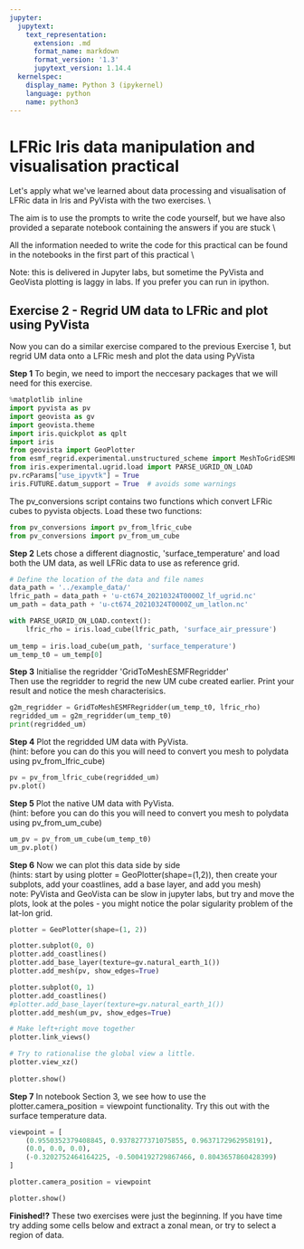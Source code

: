 ```yaml
---
jupyter:
  jupytext:
    text_representation:
      extension: .md
      format_name: markdown
      format_version: '1.3'
      jupytext_version: 1.14.4
  kernelspec:
    display_name: Python 3 (ipykernel)
    language: python
    name: python3
---
```


<!-- #region tags=[] -->
# LFRic Iris data manipulation and visualisation practical

Let's apply what we've learned about data processing and visualisation of LFRic data in Iris and PyVista with the two exercises. \

The aim is to use the prompts to write the code yourself, but we have also provided a separate notebook containing the answers if you are stuck \

All the information needed to write the code for this practical can be found in the notebooks in the first part of this practical \

Note: this is delivered in Jupyter labs, but sometime the PyVista and GeoVista plotting is laggy in labs. If you prefer you can run in ipython.


<!-- #endregion -->

## Exercise 2 - Regrid UM data to LFRic and plot using PyVista


Now you can do a similar exercise compared to the previous Exercise 1, but regrid UM data onto a LFRic mesh and plot the data using PyVista


**Step 1** To begin, we need to import the neccesary packages that we will need for this exercise.

```python
%matplotlib inline
import pyvista as pv
import geovista as gv
import geovista.theme
import iris.quickplot as qplt
import iris
from geovista import GeoPlotter
from esmf_regrid.experimental.unstructured_scheme import MeshToGridESMFRegridder, GridToMeshESMFRegridder
from iris.experimental.ugrid.load import PARSE_UGRID_ON_LOAD
pv.rcParams["use_ipyvtk"] = True
iris.FUTURE.datum_support = True  # avoids some warnings
```

The pv_conversions script contains two functions which convert LFRic cubes to pyvista objects. Load these two functions:

```python
from pv_conversions import pv_from_lfric_cube
from pv_conversions import pv_from_um_cube
```

**Step 2** Lets chose a different diagnostic, 'surface_temperature' and load both the UM data, as well LFRic data to use as reference grid.

```python
# Define the location of the data and file names
data_path = '../example_data/'
lfric_path = data_path + 'u-ct674_20210324T0000Z_lf_ugrid.nc'
um_path = data_path + 'u-ct674_20210324T0000Z_um_latlon.nc'

with PARSE_UGRID_ON_LOAD.context():
    lfric_rho = iris.load_cube(lfric_path, 'surface_air_pressure')
    
um_temp = iris.load_cube(um_path, 'surface_temperature')
um_temp_t0 = um_temp[0]
```

**Step 3** Initialise the regridder 'GridToMeshESMFRegridder' \
Then use the regridder to regrid the new UM cube created earlier. Print your result and notice the mesh characterisics.

```python
g2m_regridder = GridToMeshESMFRegridder(um_temp_t0, lfric_rho)
regridded_um = g2m_regridder(um_temp_t0)
print(regridded_um)
```

**Step 4** Plot the regridded UM data with PyVista. \
(hint: before you can do this you will need to convert you mesh to polydata using pv_from_lfric_cube)

```python
pv = pv_from_lfric_cube(regridded_um)
pv.plot()
```

**Step 5** Plot the native UM data with PyVista. \
(hint: before you can do this you will need to convert you mesh to polydata using pv_from_um_cube)

```python
um_pv = pv_from_um_cube(um_temp_t0)
um_pv.plot()
```

**Step 6** Now we can plot this data side by side \
(hints: start by using plotter = GeoPlotter(shape=(1,2)), then create your subplots, add your coastlines, add a base layer, and add you mesh) \
note: PyVista and GeoVista can be slow in jupyter labs, but try and move the plots, look at the poles - you might notice the polar sigularity problem of the lat-lon grid.

```python
plotter = GeoPlotter(shape=(1, 2))

plotter.subplot(0, 0)
plotter.add_coastlines()
plotter.add_base_layer(texture=gv.natural_earth_1())
plotter.add_mesh(pv, show_edges=True)

plotter.subplot(0, 1)
plotter.add_coastlines()
#plotter.add_base_layer(texture=gv.natural_earth_1())
plotter.add_mesh(um_pv, show_edges=True)

# Make left+right move together
plotter.link_views()

# Try to rationalise the global view a little.
plotter.view_xz()
    
plotter.show()
```

**Step 7** In notebook Section 3, we see how to use the plotter.camera_position = viewpoint functionality. Try this out with the surface temperature data. 

```python
viewpoint = [
    (0.9550352379408845, 0.9378277371075855, 0.9637172962958191),
    (0.0, 0.0, 0.0),
    (-0.3202752464164225, -0.5004192729867466, 0.8043657860428399)
]

plotter.camera_position = viewpoint

plotter.show()
```

**Finished!?** These two exercises were just the beginning. If you have time try adding some cells below and extract a zonal mean, or try to select a region of data. 
